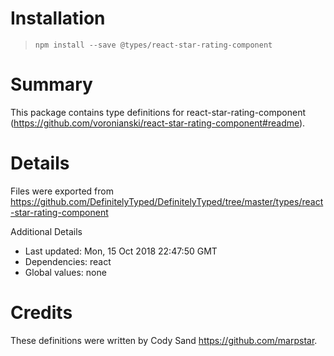 # Installation
> `npm install --save @types/react-star-rating-component`

# Summary
This package contains type definitions for react-star-rating-component (https://github.com/voronianski/react-star-rating-component#readme).

# Details
Files were exported from https://github.com/DefinitelyTyped/DefinitelyTyped/tree/master/types/react-star-rating-component

Additional Details
 * Last updated: Mon, 15 Oct 2018 22:47:50 GMT
 * Dependencies: react
 * Global values: none

# Credits
These definitions were written by Cody Sand <https://github.com/marpstar>.
